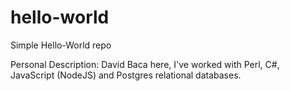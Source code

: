 # hello-world
Simple Hello-World repo

Personal Description: David Baca here, I've worked with Perl, C#, JavaScript (NodeJS) and Postgres relational databases.

